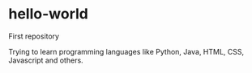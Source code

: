 # hello-world

First repository

Trying to learn programming languages like Python, Java, HTML, CSS, Javascript and others.

